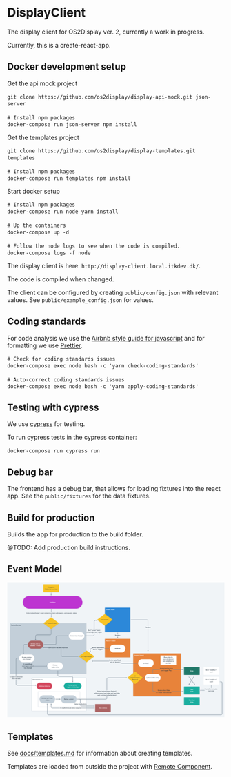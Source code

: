 # DisplayClient

The display client for OS2Display ver. 2, currently a work in progress.

Currently, this is a create-react-app.

## Docker development setup

Get the api mock project

```
git clone https://github.com/os2display/display-api-mock.git json-server

# Install npm packages
docker-compose run json-server npm install
```

Get the templates project

```
git clone https://github.com/os2display/display-templates.git templates

# Install npm packages
docker-compose run templates npm install
```

Start docker setup

```
# Install npm packages
docker-compose run node yarn install

# Up the containers
docker-compose up -d

# Follow the node logs to see when the code is compiled.
docker-compose logs -f node
```

The display client is here: `http://display-client.local.itkdev.dk/`.

The code is compiled when changed.

The client can be configured by creating `public/config.json` with relevant values.
See `public/example_config.json` for values.

## Coding standards

For code analysis we use the [Airbnb style guide for javascript](https://github.com/airbnb/javascript) and for formatting we use [Prettier](https://github.com/prettier/prettier).

```
# Check for coding standards issues
docker-compose exec node bash -c 'yarn check-coding-standards'

# Auto-correct coding standards issues
docker-compose exec node bash -c 'yarn apply-coding-standards'
```

## Testing with cypress

We use [cypress](https://www.cypress.io/) for testing.

To run cypress tests in the cypress container:

```
docker-compose run cypress run
```

## Debug bar

The frontend has a debug bar, that allows for loading fixtures into the react app.
See the `public/fixtures` for the data fixtures.

## Build for production

Builds the app for production to the build folder.

@TODO: Add production build instructions.

## Event Model

![Event model](docs/EventModel.png)

## Templates

See [docs/templates.md](docs/templates.md) for information about creating templates.

Templates are loaded from outside the project with [Remote Component](https://github.com/Paciolan/remote-component).
